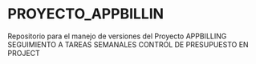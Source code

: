 # PROYECTO_APPBILLIN
Repositorio para el manejo de versiones del Proyecto APPBILLING
SEGUIMIENTO A TAREAS SEMANALES 
CONTROL DE PRESUPUESTO EN PROJECT
